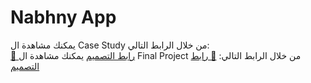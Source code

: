 # Nabhny App

يمكنك مشاهدة ال Case Study من خلال الرابط التالي:  
[🔗 رابط التصميم](https://drive.google.com/drive/folders/1eQ7P5T_fzEiSKfWuqqjMSX_YH5F0gACV)
يمكنك مشاهدة ال Final Project من خلال الرابط التالي:
[🔗 رابط التصميم](https://drive.google.com/drive/folders/1iNqa-juf8oVB07R4lRbAeM7OlwDehZQZ)
